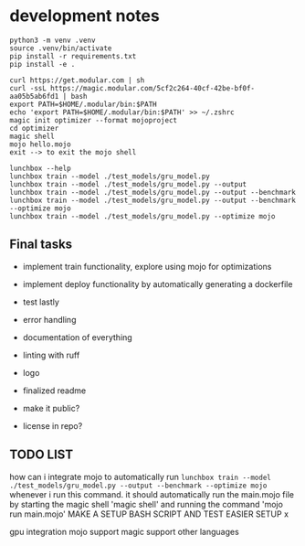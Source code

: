 # development notes

```text
python3 -m venv .venv
source .venv/bin/activate
pip install -r requirements.txt
pip install -e .
```

```text
curl https://get.modular.com | sh
curl -ssL https://magic.modular.com/5cf2c264-40cf-42be-bf0f-aa05b5ab6fd1 | bash
export PATH=$HOME/.modular/bin:$PATH
echo 'export PATH=$HOME/.modular/bin:$PATH' >> ~/.zshrc
magic init optimizer --format mojoproject
cd optimizer
magic shell
mojo hello.mojo
exit --> to exit the mojo shell
```

```text
lunchbox --help
lunchbox train --model ./test_models/gru_model.py
lunchbox train --model ./test_models/gru_model.py --output
lunchbox train --model ./test_models/gru_model.py --output --benchmark
lunchbox train --model ./test_models/gru_model.py --output --benchmark --optimize mojo
lunchbox train --model ./test_models/gru_model.py --optimize mojo
```

## Final tasks

- implement train functionality, explore using mojo for optimizations
- implement deploy functionality by automatically generating a dockerfile
- test lastly

- error handling
- documentation of everything
- linting with ruff
- logo
- finalized readme
- make it public?
- license in repo?

## TODO LIST

how can i integrate mojo to automatically run
`lunchbox train --model ./test_models/gru_model.py --output --benchmark --optimize mojo`
whenever i run this command. it should automatically run the main.mojo file by starting the magic shell 'magic shell' and running the command 'mojo run main.mojo'
MAKE A SETUP BASH SCRIPT AND TEST EASIER SETUP
x

gpu integration
mojo support
magic support
other languages
